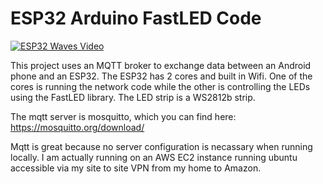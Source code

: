 # ESP32 Arduino FastLED Code

[![ESP32 Waves Video](http://img.youtube.com/vi/hK_PNbOJsvM/0.jpg)](https://youtu.be/hK_PNbOJsvM "LED Waves")

This project uses an MQTT broker to exchange data between an Android phone and an ESP32. The ESP32 has 2 cores and built in Wifi. One of the cores is running the network code while the other is controlling the LEDs using the FastLED library. The LED strip is a WS2812b strip.

The mqtt server is mosquitto, which you can find here: https://mosquitto.org/download/ 

Mqtt is great because no server configuration is necassary when running locally. I am actually running on an AWS EC2 instance running ubuntu accessible via my site to site VPN from my home to Amazon. 
